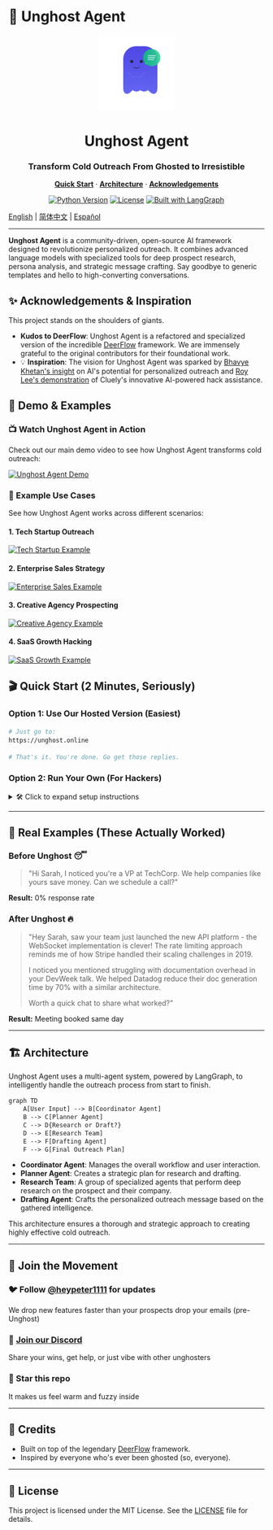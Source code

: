 # 👻 Unghost Agent

<div align="center">
  <img src="./front/public/images/unghost-agent-logo.svg" alt="Unghost Agent Logo" width="150" height="150"/>
  <h1>Unghost Agent</h1>
  <h3>Transform Cold Outreach From Ghosted to Irresistible</h3>
</div>

<p align="center">
  <a href="#-quick-start"><strong>Quick Start</strong></a> ·
  <a href="#-architecture"><strong>Architecture</strong></a> ·
  <a href="#-acknowledgements"><strong>Acknowledgements</strong></a>
</p>

<p align="center">
  <a href="https://www.python.org/downloads/release/python-3120/"><img src="https://img.shields.io/badge/python-3.12+-blue.svg" alt="Python Version"></a>
  <a href="https://github.com/storyarcade/unghost/blob/master/LICENSE"><img src="https://img.shields.io/badge/License-MIT-yellow.svg" alt="License"></a>
  <a href="https://github.com/langchain-ai/langgraph"><img src="https://img.shields.io/badge/Built%20with-LangGraph-green.svg" alt="Built with LangGraph"></a>
</p>

[English](./README.md) | [简体中文](./README_zh.md) | [Español](./README_es.md)

---

**Unghost Agent** is a community-driven, open-source AI framework designed to revolutionize personalized outreach. It combines advanced language models with specialized tools for deep prospect research, persona analysis, and strategic message crafting. Say goodbye to generic templates and hello to high-converting conversations.

## ✨ Acknowledgements & Inspiration

This project stands on the shoulders of giants.

- **Kudos to DeerFlow**: Unghost Agent is a refactored and specialized version of the incredible [DeerFlow](https://github.com/bytedance/deer-flow) framework. We are immensely grateful to the original contributors for their foundational work.
- 💡 **Inspiration**: The vision for Unghost Agent was sparked by [Bhavye Khetan's insight](https://x.com/bhavye_khetan/status/1929379775602373012) on AI's potential for personalized outreach and [Roy Lee's demonstration](https://x.com/im_roy_lee/status/1936138361011585190) of Cluely's innovative AI-powered hack assistance.

## 🎯 Demo & Examples

### 📺 Watch Unghost Agent in Action

Check out our main demo video to see how Unghost Agent transforms cold outreach:

[![Unghost Agent Demo](https://img.youtube.com/vi/Xby-GjTR6Fs/maxresdefault.jpg)](https://youtu.be/Xby-GjTR6Fs?si=wIBZUbknh54FgzqH)

### 🚀 Example Use Cases

See how Unghost Agent works across different scenarios:

#### 1. Tech Startup Outreach
[![Tech Startup Example](https://img.youtube.com/vi/Lubsoq_A8UQ/mqdefault.jpg)](https://youtu.be/Lubsoq_A8UQ?si=tbLZLA4EkTQkX-y0)

#### 2. Enterprise Sales Strategy
[![Enterprise Sales Example](https://img.youtube.com/vi/6pQ1YecwfLI/mqdefault.jpg)](https://youtu.be/6pQ1YecwfLI?si=s-nLVv0MzWCJd8OL)

#### 3. Creative Agency Prospecting
[![Creative Agency Example](https://img.youtube.com/vi/3az8LpQxxMo/mqdefault.jpg)](https://youtu.be/3az8LpQxxMo?si=9dh2DSbvP1FoXxuM)

#### 4. SaaS Growth Hacking
[![SaaS Growth Example](https://img.youtube.com/vi/BFuMQ5lWlDo/mqdefault.jpg)](https://youtu.be/BFuMQ5lWlDo?si=3xzx621zxm4A5yKq)

## 🎬 Quick Start (2 Minutes, Seriously)

### Option 1: Use Our Hosted Version (Easiest)

```bash
# Just go to:
https://unghost.online

# That's it. You're done. Go get those replies.
```

### Option 2: Run Your Own (For Hackers)

<details>
<summary>🛠️ Click to expand setup instructions</summary>

#### 1. Prerequisites

Make sure you have the following installed:

- **Python 3.12+**: [Download](https://www.python.org/downloads/)
- **Node.js 22+**: [Download](https://nodejs.org/en/download/)
- **uv**: A fast Python package installer. [Installation Guide](https://docs.astral.sh/uv/getting-started/installation/)
- **pnpm**: A fast and efficient Node.js package manager. [Installation Guide](https://pnpm.io/installation)

#### 2. Clone the Repository

```bash
git clone https://github.com/storyarcade/unghost.git
cd unghost
```

#### 3. Backend Setup (Python)

The backend powers the AI agents and core logic.

##### a. Install Dependencies

This command creates a virtual environment and installs all required Python packages.

```bash
uv sync
```

##### b. Configure Environment

You'll need to set up your API keys and model preferences.

- **API Keys (`.env`)**: Copy the example file and add your secret keys.

  ```bash
  cp .env.example .env
  ```

  Edit `.env` to add keys for your chosen search engine (like Tavily) and LLM provider (OpenAI, Anthropic, etc.).

- **Model Configuration (`conf.yaml`)**: Copy the example file to define which AI models to use for different tasks.

  ```bash
  cp conf.yaml.example conf.yaml
  ```

  The default models are a good starting point, but you can customize them as needed.

#### 4. Frontend Setup (Next.js)

The frontend provides the user interface for interacting with the agent.

##### a. Navigate to the Frontend Directory

```bash
cd front
```

##### b. Install Dependencies

```bash
pnpm install
```

##### c. Return to Root Directory
```bash
cd ..
```

#### 5. Run the Application

You can start the application using one of the following methods:

##### Bootstrap Scripts (Recommended)

These scripts handle starting both the backend and frontend services for you.

- **For macOS/Linux**:
  ```bash
  ./bootstrap.sh -d
  ```
- **For Windows**:
  ```bash
  bootstrap.bat -d
  ```

##### Docker

If you prefer to use Docker, you can build and run the services with Docker Compose.

```bash
docker-compose up -d
```

Once running, you can access the Unghost Agent web interface at [http://localhost:3000](http://localhost:3000).

</details>

---

## 📝 Real Examples (These Actually Worked)

### Before Unghost 😴

> "Hi Sarah, I noticed you're a VP at TechCorp. We help companies like yours save money. Can we schedule a call?"

**Result:** 0% response rate

### After Unghost 🔥

> "Hey Sarah, saw your team just launched the new API platform - the WebSocket implementation is clever! The rate limiting approach reminds me of how Stripe handled their scaling challenges in 2019.
> 
> I noticed you mentioned struggling with documentation overhead in your DevWeek talk. We helped Datadog reduce their doc generation time by 70% with a similar architecture.
> 
> Worth a quick chat to share what worked?"

**Result:** Meeting booked same day

---

## 🏗️ Architecture

Unghost Agent uses a multi-agent system, powered by LangGraph, to intelligently handle the outreach process from start to finish.

```mermaid
graph TD
    A[User Input] --> B[Coordinator Agent]
    B --> C[Planner Agent]
    C --> D{Research or Draft?}
    D --> E[Research Team]
    E --> F[Drafting Agent]
    F --> G[Final Outreach Plan]
```

- **Coordinator Agent**: Manages the overall workflow and user interaction.
- **Planner Agent**: Creates a strategic plan for research and drafting.
- **Research Team**: A group of specialized agents that perform deep research on the prospect and their company.
- **Drafting Agent**: Crafts the personalized outreach message based on the gathered intelligence.

This architecture ensures a thorough and strategic approach to creating highly effective cold outreach.

---

## 🎉 Join the Movement

### 🐦 Follow [@heypeter1111](https://twitter.com/heypeter1111) for updates
We drop new features faster than your prospects drop your emails (pre-Unghost)

### 💬 [Join our Discord](https://discord.gg/wzbBTDpxgE)
Share your wins, get help, or just vibe with other unghosters

### 🌟 Star this repo
It makes us feel warm and fuzzy inside

---

## 🙏 Credits

- Built on top of the legendary [DeerFlow](https://github.com/bytedance/deer-flow) framework.
- Inspired by everyone who's ever been ghosted (so, everyone).

---

## 📜 License

This project is licensed under the MIT License. See the [LICENSE](./LICENSE) file for details.
